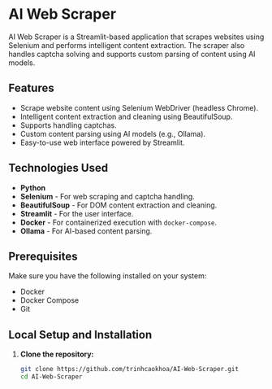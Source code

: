 # AI Web Scraper

AI Web Scraper is a Streamlit-based application that scrapes websites using Selenium and performs intelligent content extraction. The scraper also handles captcha solving and supports custom parsing of content using AI models.

## Features

- Scrape website content using Selenium WebDriver (headless Chrome).
- Intelligent content extraction and cleaning using BeautifulSoup.
- Supports handling captchas.
- Custom content parsing using AI models (e.g., Ollama).
- Easy-to-use web interface powered by Streamlit.

## Technologies Used

- **Python**
- **Selenium** - For web scraping and captcha handling.
- **BeautifulSoup** - For DOM content extraction and cleaning.
- **Streamlit** - For the user interface.
- **Docker** - For containerized execution with `docker-compose`.
- **Ollama** - For AI-based content parsing.

## Prerequisites

Make sure you have the following installed on your system:

- Docker
- Docker Compose
- Git

## Local Setup and Installation

1. **Clone the repository:**

   ```bash
   git clone https://github.com/trinhcaokhoa/AI-Web-Scraper.git
   cd AI-Web-Scraper

